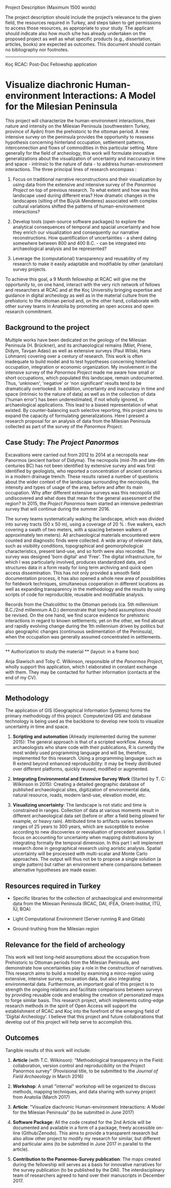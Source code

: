 Project Description (Maximum 1500 words)

The project description should include the project’s relevance to the given
field, the resources required in Turkey, and steps taken to get permissions to
access those resources, as appropriate to your study. The applicant should
indicate also how much s/he has already undertaken on the proposed project as
well as what specific products (e.g., dissertation, articles, books) are
expected as outcomes. This document should contain no bibliography nor
footnotes.  

--------------------------------------------------------------------------------

Koç RCAC: Post-Doc Fellowship application



# Visualize diachronic Human-environment Interactions: A Model for the Milesian Peninsula

 
This project will characterize the human-environment interactions, their nature
and intensity on the Milesian Peninsula (southwestern Turkey, province of Aydın)
from the prehistoric to the ottoman period. A new intensive survey on the
peninsula provides the opportunity to reassess hypothesis concerning hinterland
occupation, settlement patterns, interconnection and flows of commodities in
this particular setting. More generally for the field of archeology, this work
will <!--illustrate how mapping plays a central role in the construction of
narratives by formulating--> formulate innovative generalizations about the
visualization of uncertainty and inaccuracy in time and space - intrinsic to the
nature of data - to address human-environment interactions. The three principal
lines of research encompass : 

 1. Focus on traditional narrative reconstructions and their visualization by
    using data from the extensive and intensive survey of the *Panormos Project*
on top of previous research. To what extent  and how was this landscape used
during different eras? How dramatic changes in the landscapes (silting of the
Büyük Menderes) associated with complex cultural variations shifted the patterns
of human-environement interactions? 

 2. Develop tools (open-source software packages) to explore the analytical
    consequences of temporal and spacial uncertainty and how they enrich our
visualization and consequently our narrative reconstructions.  How
quantification of uncertainties - a sherd dating somewhere between 800 and 400
B.C. - can be integrated  into archaeological analysis and be represented? 

 3. Leverage the (computational) transparency and reusability of my research to
    make it easily adaptable and modifiable by other (anatolian) survey
projects.  

To achieve this goal, a 9 Month fellowship at RCAC will give me the opportunity
to, on one hand, interact with the very rich network of fellows and researchers
at RCAC and at the Koç Universitiy bringing expertise and guidance in digital
archeology as well as in the material culture from the prehistoric to the
ottoman period and, on the other hand, collaborate with other survey teams in
Anatolia by promoting an open access and open research commitment.


## Background to the project 

Multiple works have been dedicated on the geology of the Milesian Peninsula (H.
Brückner), and  its archaeological remains (Milet, Priene, Didym, Tavşan Adası)
as well as  extensive surveys (Paul Wilski, Hans Lohmann) covering over a
century of research. This work is often inadequate to build model and to test
hypotheses concerning hinterland occupation, integration or economic
organization. My involvement in the intensive survey of the *Panormos Project*
made me aware how small or short occupations, which populated this landscape,
remain undocumented. Thus, 'unknown', 'negative' or 'non significant' results
tend to be dramatically overlooked. In addition, uncertainty and inaccuracy in
time and space (intrinsic to the nature of data) as well as in the collection of
data ('human error') has been underestimated, if not wholly ignored, in
archaeological applications. This lead to a biased representation of what
existed. By counter-balancing such selective reporting, this project aims to
expand the capacity of formulating generalizations. Here I present a research
proposal for an analysis of data from the Milesian Peninsula collected as part
of the survey of the *Panormos Project*.




## Case Study: *The Project Panormos*  

Excavations were carried out from 2012 to 2014 at a necropolis near Panormos
(ancient harbor of Didyma). The necropolis (mid-7th and late-6th centuries BC)
has not been identified by extensive survey and was first identified by
geologists, who reported a concentration of ancient ceramics in a modern
drainage trench. These results raised a number of questions about the wider
context of the landscape surrounding the necropolis, the intensity and types of
usage of the area, before and after its main occupation. Why after different
extensive surveys was this necropolis still undiscovered and what does that mean
for the general assessment of the region? In 2015, the *Project Panormos* team
started an intensive pedestrian survey <!-- around the necropolis with the aim
of increasing ‘horizontal’ and ‘diachronic’ knowledge of this part of the
Milesian peninsula. This work--> that will continue during the summer 2016.

The survey teams systematically walking the landscape, which was divided into
survey tracts (50 x 50 m), using a coverage of 20 % : five walkers, each
covering a swath of two meters, with a spacing between walkers of approximately
ten meters). All archaeological materials encountered were counted and
diagnostic finds were collected. A wide array of relevant data, such as
visibility conditions, topographical and geomorphological characteristics,
present land-use, and so forth were also recorded. The survey was designed 'born
digital' and 'Free'. The digital infrastructure, for which I was particularly
involved,  produces standardized data,
and structures data in a form ready for long term archiving and quick
open access dissemination. This has not only provided a smooth field
documentation process, it has also opened a whole new area of possibilities for
fieldwork techniques, simultaneous cooperation in different locations as well as
expanding transparency in the methodology and the results by using scripts of
code for reproducible, reusable and modifiable analysis.

Records from the  Chalcolithic to the Ottoman periods (ca. 5th millennium
B.C./2nd millennium A.D.) demonstrate that long-held assumptions should be
revised. On the one hand, we find scarce evidence for prehistoric interactions
in regard to known settlements; yet on the other, we find abrupt and rapidly
evolving change during the 1th millennium driven by politics but also geographic
changes (continuous sedimentation of the Peninsula), when the occupation was
generally assumed concentrated in settlements. 


--------------------------------------------------------------------------------

** Authorization to study the material ** (layout: in a frame box)

Anja Slawisch and Toby C. Wilkinson, responsible of the *Panormos Project*,
wholly support this application, which I elaborated in constant exchange with
them. They may be contacted for further information (contacts at the
end of my CV).

-------------------------------------------------------------------------------





## Methodology 

The application of GIS (Geographical Information Systems) forms the primary
methodology of this project. Computerized GIS and database technology is being
used as the backbone to develop new tools to visualize uncertainty in time and
space. 

1.  **Scripting and automation** (Already implemented during the summer 2015): The
general approach is that of a scripted workflow. Among archaeologists who share
code with their publications, R is currently the most widely used programming
language and will be, therefore, implemented for this research. Using a
programming language such as R extend beyond enhanced reproducibility: it may be
freely distributed over different platforms, quickly reused, modified or
augmented. 

2. **Integrating Environmental and Extensive Survey Work** (Started by T. C:
   Wilkinson in 2015): Creating a detailed geographic database of published
archaeological sites, digitization of environmental data, natural resource, roads,
modern land-use, elevation model, etc.
 
3. **Visualizing uncertainty**: The landscape is not static and time is constrained
   in ranges. Collection of data at various moments result in different
archaeological data set (before or after a field being plowed for example, or
heavy rain). Attributed time to artifacts varies between ranges of 25 years to
300 years, which are susceptible to evolve according to new discoveries or
reevaluation of precedent assumption. I focus on accounting for uncertainty when
mapping distributions by integrating formally the temporal dimension. In this
part I will implement research done in geographical research using aoristic
analysis. Spatial uncertainty will be processed with multi-scalar and Monte
Carlo approaches. The output will thus not be to propose a single solution (a single
pattern) but rather an environment where comparisons between alternative
hypotheses are made easier.  

<!-- Commented out
4. Enabling interactivity: Re-assessment of established narratives is often an
   extremely slow process. It is seldom possible to quickly retrieve information
from an archaeological project to reuse it for his own research. I will move
beyond our singular focus on printed map to take advantage of digital
interactivity by creating an easy to use interactive interface (with the library
*Leaflet*). I want to  ease the  construction of alternative explanations by
leveraging the capacities to draw personalized maps (zoom ability, selection of
information, colors, style),.
-->


## Resources required in Turkey

- Specific libraries for the collection of archaeological and environmental data
  from the Milesian Peninsula (RCAC, DAI, IFEA, Orient-Institut, İTÜ, İÜ, BOA) 

- Light Computational Environment (Server running R and Gitlab)

- Ground-truthing from the Milesian region



## Relevance for the field of archeology

This work will test long-held assumptions about the occupation from Prehistoric
to Ottoman periods from the Milesian Peninsula, and demonstrate how
uncertainties play a role in the construction of narratives. This research aims
to build a model by examining a mirco-region using extensive, intensive survey,
excavation data, but also integrating environmental data. Furthermore, an
important goal of this project is to strength the ongoing relations and
facilitate comparisons between surveys by providing reusable code and enabling
the creation of personalized maps to forge similar basis. This research project,
which implements cuting-edge research methods in the spirit of Open Access will
support the establishment of RCAC and Koç into the forefront of the emerging
field of 'Digital Archeology'. I believe that this project and future
collaborations that develop out of this project will help serve to accomplish
this.

## Outcomes 

Tangible results of this work will include:

1. **Article** (with T.C. Wilkinson): "Methodological transparency in the Field:
  collaboration, version control and reproducibility on the Project Panormos
survey" (Provisional title, to be submitted to the *Journal of Field Archaeology*
in March 2016) 

2. **Workshop**: A small "internal" workshop will be organized to discuss
   methods, mapping techniques, and data sharing with survey project from
Anatolia (March 2017)

3. **Article**:  "Visualize diachronic Human-environment Interactions: A Model
  for the Milesian Peninsula" (to be submitted in June 2017)

4. **Software Package**: All the code created for the 2nd Article will be
  documented and available in a form of a package, freely accessible on-line
(Github/Zenodo). This aims to provide a transparent research but also allow
other project to modify my research for similar, but different and particular
aims (to be submitted in June 2017 in parallel to the article). 

5. **Contribution to the Panormos-Survey publication**: The maps created during
  the fellowship  will serves as a basis for innovative  narratives for
the survey publication (to be published by the DAI). The interdisciplinary team of
researchers agreed to hand over their manuscripts in December 2017.



<!-- Commented out
5. **Interactive interface**: An interactive interface will be provided on-line (with a light restricted
access for the protection of cultural heritage). 
--> 
